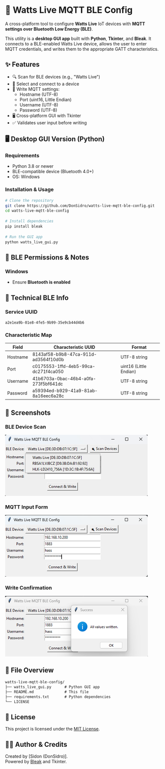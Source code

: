 # 🔌 Watts Live MQTT BLE Config

A cross-platform tool to configure **Watts Live** IoT devices with **MQTT settings over Bluetooth Low Energy (BLE)**.

This utility is a **desktop GUI app** built with **Python**, **Tkinter**, and **Bleak**. It connects to a BLE-enabled Watts Live device, allows the user to enter MQTT credentials, and writes them to the appropriate GATT characteristics.

## ✨ Features

- 🔍 Scan for BLE devices (e.g., "Watts Live")
- 🔗 Select and connect to a device
- 📡 Write MQTT settings:
  - Hostname (UTF-8)
  - Port (uint16, Little Endian)
  - Username (UTF-8)
  - Password (UTF-8)
- 🖥️ Cross-platform GUI with Tkinter
- ✅ Validates user input before writing

## 🖥️ Desktop GUI Version (Python)

### Requirements

- Python 3.8 or newer
- BLE-compatible device (Bluetooth 4.0+)
- OS: Windows

### Installation & Usage

```bash
# Clone the repository
git clone https://github.com/DonSidro/watts-live-mqtt-ble-config.git
cd watts-live-mqtt-ble-config

# Install dependencies
pip install bleak

# Run the GUI app
python watts_live_gui.py
```

## 🔐 BLE Permissions & Notes

### Windows

- Ensure **Bluetooth is enabled**

## 🧠 Technical BLE Info

### Service UUID

```
a2e1ea9b-01e8-4fe5-9b99-35e9cb44d4b6
```

### Characteristic Map

| Field     | Characteristic UUID                             | Format                  |
|-----------|--------------------------------------------------|--------------------------|
| Hostname  | 8143af58-b9b8-47ca-911d-ad3564f10d0b             | UTF-8 string             |
| Port      | c0175553-1ffd-4eb5-99ca-dc271f4ca050             | uint16 (Little Endian)   |
| Username  | 41b6703a-0bac-46b4-a0fa-273f5bf641dc             | UTF-8 string             |
| Password  | a59394ed-b929-41a9-81ab-8a16eec6a28c             | UTF-8 string             |

## 📸 Screenshots

### BLE Device Scan
![BLE Scan](images/ble-scan.png)

### MQTT Input Form
![MQTT Form](images/mqtt-form.png)

### Write Confirmation
![Write Complete](images/success-alert.png)

## 📁 File Overview

```
watts-live-mqtt-ble-config/
├── watts_live_gui.py      # Python GUI app
├── README.md              # This file
├── requirements.txt       # Python dependencies
└── LICENSE
```

## 📄 License

This project is licensed under the [MIT License](LICENSE).

## 🙋‍♂️ Author & Credits

Created by [Sidon (DonSidro)].  
Powered by [Bleak](https://github.com/hbldh/bleak) and Tkinter.
